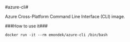 #azure-cli#

Azure Cross-Platform Command Line Interface (CLI) image.

###How to use it###

    docker run -it --rm emondek/azure-cli /bin/bash

